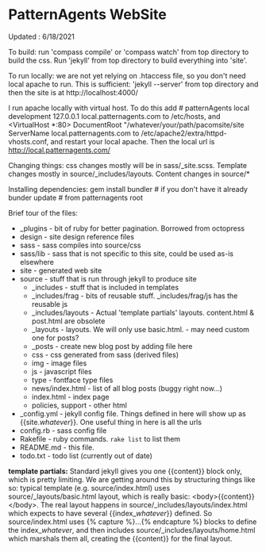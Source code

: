 PatternAgents WebSite
=====================
Updated : 6/18/2021

To build: run 'compass compile' or 'compass watch' from top directory to build the css. Run 'jekyll' from top directory to build everything into 'site'.

To run locally: we are not yet relying on .htaccess file, so you don't need local apache to run. This is sufficient: 'jekyll --server' from top directory and then the site is at http://localhost:4000/  

I run apache locally with  virtual host. To do this add
      # patternAgents local development
      127.0.0.1 local.patternagents.com
to /etc/hosts, and
      <VirtualHost *:80>
      DocumentRoot "/whatever/your/path/pacomsite/site
      ServerName local.patternagents.com
      </VirtualHost>
to /etc/apache2/extra/httpd-vhosts.conf, and restart your local apache. Then the local url is http://local.patternagents.com/

Changing things: css changes mostly will be in sass/\_site.scss. Template changes mostly in source/\_includes/layouts. Content changes in source/*

Installing dependencies:
      gem install bundler # if you don't have it already
      bunder update # from patternagents root

Brief tour of the files:
*  \_plugins - bit of ruby for better pagination. Borrowed from octopress
*  design - site design reference files
*  sass - sass compiles into source/css
*  sass/lib - sass that is not specific to this site, could be used as-is elsewhere
*  site - generated web site
*  source - stuff that is run through jekyll to produce site
    *  \_includes - stuff that is included in templates
    *  \_includes/frag - bits of reusable stuff. \_includes/frag/js has the reusable js
    *  \_includes/layouts - Actual 'template partials' layouts. content.html & post.html are obsolete
    *  \_layouts - layouts. We will only use basic.html. - may need custom one for posts?
    *  \_posts - create new blog post by adding file here
    *  css - css generated from sass (derived files)
    *  img - image files
    *  js - javascript files
    *  type - fontface type files
    *  news/index.html - list of all blog posts (buggy right now...)
    *  index.html - index page
    *  policies, support - other html
*  \_config.yml - jekyll config file. Things defined in here will show up as {{site._whatever_}}. One useful thing in here is all the urls
*  config.rb - sass config file
*  Rakefile - ruby commands. `rake list` to list them
*  README.md - this file.
*  todo.txt - todo list (currently out of date)

**template partials:** Standard jekyll gives you one {{content}} block only, which is pretty limiting. We are getting around this by structuring things like so: typical template (e.g. source/index.html) uses source/\_layouts/basic.html layout, which is really basic:
\<body\>{{content}}\</body\>. The real layout happens in source/\_includes/layouts/index.html which expects to have several {{index\_*whatever*}} defined. So source/index.html uses {% capture %}...{% endcapture %} blocks to define the index\_*whatever*, and then includes source/\_includes/layouts/home.html which marshals them all, creating the {{content}} for the final layout.
